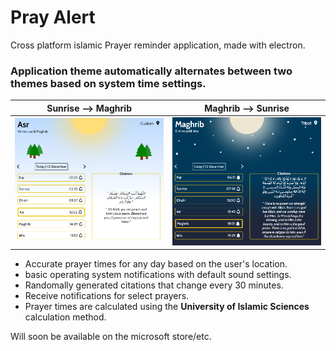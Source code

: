 # Pray Alert

Cross platform islamic Prayer reminder application, made with electron.

### Application theme automatically alternates between two themes based on system time settings.

Sunrise --> Maghrib           |  Maghrib --> Sunrise
:-------------------------:|:-------------------------:
![Day time image preview](themes/previews/mihrabDayPreview.png)  |  ![Night time image preview](themes/previews/mihrabNightPreview.png)

- Accurate prayer times for any day based on the user's location.
- basic operating system notifications with default sound settings.
- Randomally generated citations that change every 30 minutes.
- Receive notifications for select prayers.
- Prayer times are calculated using the **University of Islamic Sciences** calculation method.

Will soon be available on the microsoft store/etc.